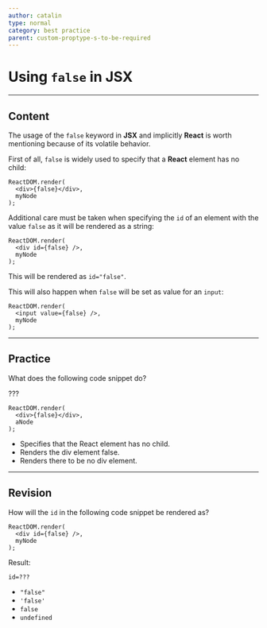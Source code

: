 ```yaml
---
author: catalin
type: normal
category: best practice
parent: custom-proptype-s-to-be-required
---
```


# Using `false` in JSX


---

## Content

The usage of the `false` keyword in **JSX** and implicitly **React** is worth mentioning because of its volatile behavior.

First of all, `false` is widely used to specify that a **React** element has no child:

```plain-text
ReactDOM.render(
  <div>{false}</div>, 
  myNode
);
```

Additional care must be taken when specifying the `id` of an element with the value `false` as it will be rendered as a string:

```plain-text
ReactDOM.render(
  <div id={false} />, 
  myNode
);
```

This will be rendered as `id="false"`.

This will also happen when `false` will be set as value for an `input`:

```plain-text
ReactDOM.render(
  <input value={false} />,
  myNode
);
```


---

## Practice

What does the following code snippet do? 

???

```plain-text
ReactDOM.render(
  <div>{false}</div>, 
  aNode
);
```

- Specifies that the React element has no child.
- Renders the div element false.
- Renders there to be no div element.


---

## Revision

How will the `id` in the following code snippet be rendered as?

```plain-text
ReactDOM.render(
  <div id={false} />, 
  myNode
);
```

Result:

```plain-text
id=???
```

- `"false"`
- `'false'`
- `false`
- `undefined`
